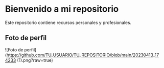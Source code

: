 # Bienvenido a mi repositorio

Este repositorio contiene recursos personales y profesionales.

## Foto de perfil

![Foto de perfil](https://github.com/TU_USUARIO/TU_REPOSITORIO/blob/main/20230413_174233 (1).png?raw=true)
